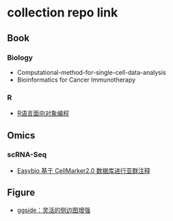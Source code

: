 # collection repo link



## Book

### Biology

- Computational-method-for-single-cell-data-analysis
- Bioinformatics for Cancer Immunotherapy 



### R

- [R语言面向对象编程](https://dataxujing.github.io/R_oop/index.html)





## Omics

### scRNA-Seq

- [Easybio 基于 CellMarker2.0 数据库进行亚群注释](https://mp.weixin.qq.com/s/RhOy1ciG4zgUC-jSgMDppg)



## Figure

 - [ggside：灵活的侧边图增强](https://mp.weixin.qq.com/s/5pIAXGvBO6iidP_uausROQ)

 
